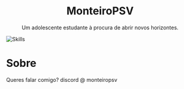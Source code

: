 <h1 align="center">MonteiroPSV</h1>

<p align="center">Um adolescente estudante à procura de abrir novos horizontes.</p>
<img src="https://skillicons.dev/icons?i=c,cpp,py,mysql,neovim" 
     alt="Skills"
     style="display: block; margin: 0 auto;">
<h1>Sobre</h1>
<p>Queres falar comigo? discord @ monteiropsv</p>
